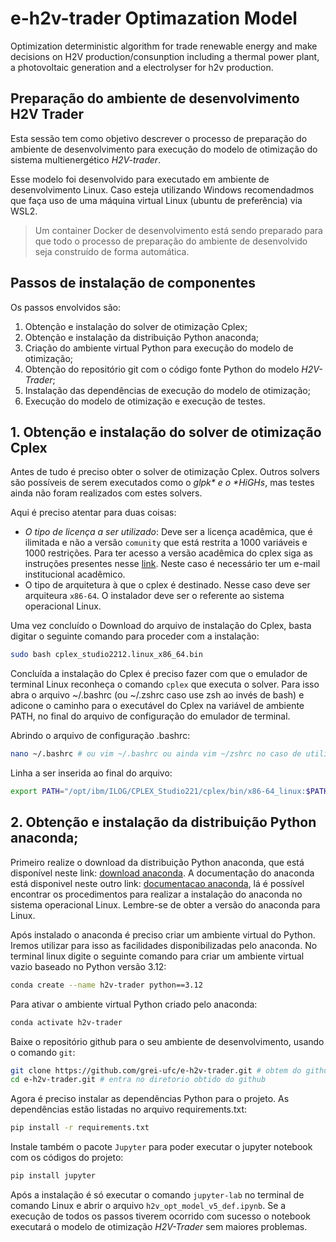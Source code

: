 # e-h2v-trader Optimazation Model

Optimization deterministic algorithm for trade renewable energy and make decisions on H2V production/consunption including a thermal power plant, a photovoltaic generation and a electrolyser for h2v production.

## Preparação do ambiente de desenvolvimento H2V Trader

Esta sessão tem como objetivo descrever o processo de preparação do ambiente de desenvolvimento para execução do modelo de otimização do sistema multienergético _H2V-trader_.

Esse modelo foi desenvolvido para executado em ambiente de desenvolvimento Linux. Caso esteja utilizando Windows recomendadmos que faça uso de uma máquina virtual Linux (ubuntu de preferência) via WSL2.

> Um container Docker de desenvolvimento está sendo preparado para que todo o processo de preparação do ambiente de desenvolvido seja construído de forma automática.

## Passos de instalação de componentes

Os passos envolvidos são:

1. Obtenção e instalação do solver de otimização Cplex;
2. Obtenção e instalação da distribuição Python anaconda;
3. Criação do ambiente virtual Python para execução do modelo de otimização;
4. Obtenção do repositório git com o código fonte Python do modelo _H2V-Trader_;
5. Instalação das dependências de execução do  modelo de otimização;
6. Execução do modelo de otimização e execução de testes.

## 1. Obtenção e instalação do solver de otimização Cplex

Antes de tudo é preciso obter o solver de otimização Cplex. Outros solvers são possíveis de serem executados como o _glpk* e o *HiGHs_, mas testes ainda não foram realizados com estes solvers.

Aqui é preciso atentar para duas coisas:

- _O tipo de licença a ser utilizado_: Deve ser a licença acadêmica, que é ilimitada e não a versão `comunity` que está restrita a 1000 variáveis e 1000 restrições. Para ter acesso a versão acadêmica do cplex siga as instruções presentes nesse [link](https://community.ibm.com/community/user/ai-datascience/blogs/xavier-nodet1/2020/07/09/cplex-free-for-students). Neste caso é necessário ter um e-mail institucional acadêmico.
- O tipo de arquitetura à que o cplex é destinado. Nesse caso deve ser arquiteura `x86-64`. O instalador deve ser o referente ao sistema operacional Linux.

Uma vez concluído o Download do arquivo de instalação do Cplex, basta digitar o seguinte comando para proceder com a instalação:

```sh
sudo bash cplex_studio2212.linux_x86_64.bin
```

Concluída a instalação do Cplex é preciso fazer com que o emulador de terminal Linux reconheça o comando `cplex` que executa o solver. Para isso abra o arquivo ~/.bashrc (ou ~/.zshrc caso use zsh ao invés de bash) e adicone o caminho para o executável do Cplex na variável de ambiente PATH, no final do arquivo de configuração do emulador de terminal.

Abrindo o arquivo de configuração .bashrc:

```sh
nano ~/.bashrc # ou vim ~/.bashrc ou ainda vim ~/zshrc no caso de utilizar zsh
```

Linha a ser inserida ao final do arquivo:

```sh
export PATH="/opt/ibm/ILOG/CPLEX_Studio221/cplex/bin/x86-64_linux:$PATH"
```

## 2. Obtenção e instalação da distribuição Python anaconda;

Primeiro realize o download da distribuição Python anaconda, que está disponível neste link: [download anaconda](https://www.anaconda.com/download). A documentação do anaconda está disponivel neste outro link: [documentacao anaconda](https://docs.anaconda.com/anaconda/install/), lá é possível encontrar os procedimentos para realizar a instalação do anaconda no sistema operacional Linux. Lembre-se de obter a versão do anaconda para Linux.

Após instalado o anaconda é preciso criar um ambiente virtual do Python. Iremos utilizar para isso as facilidades disponibilizadas pelo anaconda. No terminal linux digite o seguinte comando para criar um ambiente virtual vazio baseado no Python versão 3.12:

```sh
conda create --name h2v-trader python==3.12
```

Para ativar o ambiente virtual Python criado pelo anaconda:

```sh
conda activate h2v-trader
```

Baixe o repositório github para o seu ambiente de desenvolvimento, usando o comando `git`:

```sh
git clone https://github.com/grei-ufc/e-h2v-trader.git # obtem do github
cd e-h2v-trader.git # entra no diretorio obtido do github
```

Agora é preciso instalar as dependências Python para o projeto. As dependências estão listadas no arquivo requirements.txt:

```sh
pip install -r requirements.txt
```

Instale também o pacote `Jupyter` para poder executar o jupyter notebook com os códigos do projeto:

```sh
pip install jupyter
```

Após a instalação é só executar o comando `jupyter-lab` no terminal de comando Linux e abrir o arquivo `h2v_opt_model_v5_def.ipynb`. Se a execução de todos os passos tiverem ocorrido com sucesso o notebook executará o modelo de otimização _H2V-Trader_ sem maiores problemas.

